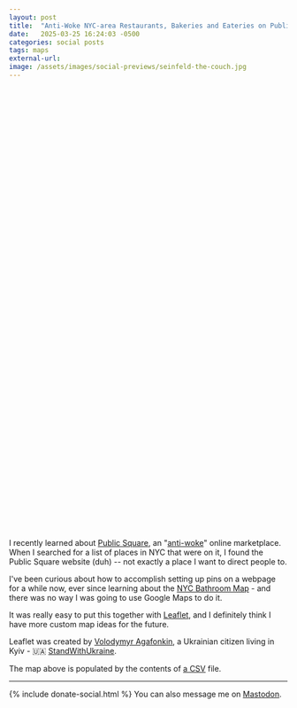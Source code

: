 ```yaml
---
layout: post
title:  "Anti-Woke NYC-area Restaurants, Bakeries and Eateries on PublicSquare"
date:   2025-03-25 16:24:03 -0500
categories: social posts
tags: maps
external-url:
image: /assets/images/social-previews/seinfeld-the-couch.jpg
---
```


<link rel="stylesheet" href="https://unpkg.com/leaflet@1.9.4/dist/leaflet.css" integrity="sha256-p4NxAoJBhIIN+hmNHrzRCf9tD/miZyoHS5obTRR9BMY=" crossorigin=""/>
<script src="https://unpkg.com/leaflet@1.9.4/dist/leaflet.js" integrity="sha256-20nQCchB9co0qIjJZRGuk2/Z9VM+kNiyxNV1lvTlZBo=" crossorigin=""></script>

<!-- Add the Papaparse library for CSV parsing -->
<script src="https://cdnjs.cloudflare.com/ajax/libs/PapaParse/5.3.0/papaparse.min.js"></script>

<style>
        html, body {
            height: 100%;
            margin: 0;
        }
        .leaflet-container {
            height: 400px;
            width: 600px;
            max-width: 100%;
            max-height: 100%;
        }
</style>

<div id="map" style="width: 1200px; height: 800px;"></div>

<script>
    const map = L.map('map').setView([40.712778, -74.006111], 11);

    const tiles = L.tileLayer('https://tile.openstreetmap.org/{z}/{x}/{y}.png', {
        maxZoom: 19,
        attribution: '&copy; <a href="http://www.openstreetmap.org/copyright">OpenStreetMap</a> contributors'
    }).addTo(map);

    // Function to load CSV and add markers to the map
    function loadMarkers() {
        // Load your CSV file using Papaparse
        Papa.parse('{{site.url}}/assets/data/publicsquare/markers.csv', {
            download: true, // Downloads the file
            header: true, // Assumes the first row contains headers
            debug: true, // Enable debug for more info in the console
            complete: function(results) {
                // For each row in the CSV, create a marker
                results.data.forEach(function(row) {
                    const lat = parseFloat(row.latitude);
                    const lon = parseFloat(row.longitude);
                    const title = row.title;
                    const link = row.link;

                    // Ensure lat/lon are valid
                    if (isNaN(lat) || isNaN(lon)) {
                        console.error('Invalid coordinates for marker:', row);
                        return; // Skip this marker if the coordinates are invalid
                    }

                    // Add a simple marker to the map (no custom icon)
                    const marker = L.marker([lat, lon]).addTo(map)
                        .bindPopup(`<b>${title}</b><br /><a href="${link}" target="_blank">Link</a>`);
                });
            },
            error: function(error) {
                console.error("Error loading CSV file", error);
            }
        });
    }

    // Call the function to load the markers when the page loads
    loadMarkers();
</script>

I recently learned about [Public Square](https://en.wikipedia.org/wiki/Public_Square_(company)), an "[anti-woke](https://archive.ph/Doas5)" online marketplace. When I searched for a list of places in NYC that were on it, I found the Public Square website (duh) -- not exactly a place I want to direct people to.

I've been curious about how to accomplish setting up pins on a webpage for a while now, ever since learning about the [NYC Bathroom Map](https://www.got2gonyc.com) - and there was no way I was going to use Google Maps to do it.

It was really easy to put this together with [Leaflet](https://leafletjs.com/examples/quick-start/), and I definitely think I have more custom map ideas for the future.

Leaflet was created by [Volodymyr Agafonkin](https://agafonkin.com/), a Ukrainian citizen living in Kyiv - 🇺🇦 [StandWithUkraine](https://stand-with-ukraine.pp.ua/).

The map above is populated by the contents of [a CSV]({{site.url}}/assets/data/publicsquare/markers.csv) file.

---

{% include donate-social.html %} You can also message me on [Mastodon](https://mastodon.social/@yoasif).

